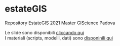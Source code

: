 # estateGIS
Repository EstateGIS 2021 Master GIScience Padova  

Le slide sono disponibili [cliccando qui](https://docs.google.com/presentation/d/1YllBUd1x3Ey1vkUUtON-RmqG0uipWGlWrjNM0I0hcE4/edit?usp=sharing)  
I materiali (scripts, modelli, dati) sono [disponinili qui](https://github.com/fgianoli/estateGIS/tree/main/materiali)  

